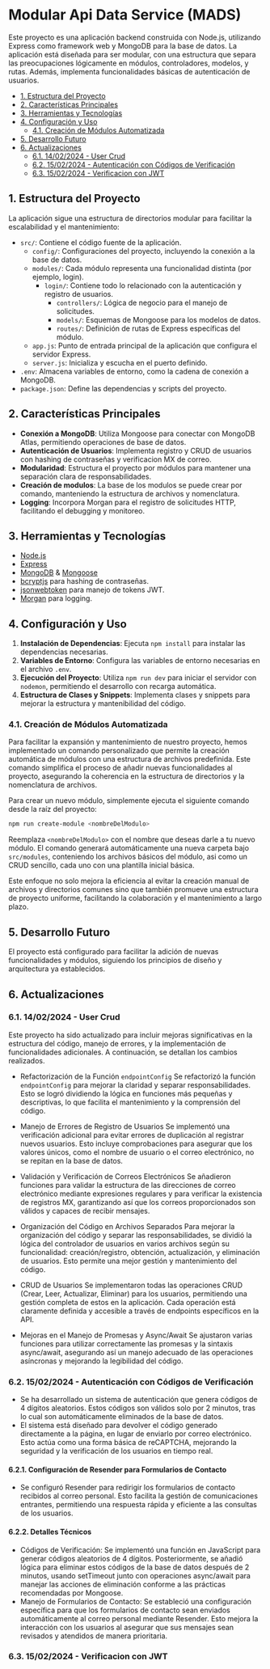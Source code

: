 # Modular Api Data Service (MADS)


Este proyecto es una aplicación backend construida con Node.js, utilizando Express como framework web y MongoDB para la base de datos. La aplicación está diseñada para ser modular, con una estructura que separa las preocupaciones lógicamente en módulos, controladores, modelos, y rutas. Además, implementa funcionalidades básicas de autenticación de usuarios.

<!-- TOC tocDepth:2..3 chapterDepth:2..6 -->

-   [1. Estructura del Proyecto](#1-estructura-del-proyecto)
-   [2. Características Principales](#2-características-principales)
-   [3. Herramientas y Tecnologías](#3-herramientas-y-tecnologías)
-   [4. Configuración y Uso](#4-configuración-y-uso)
    -   [4.1. Creación de Módulos Automatizada](#41-creación-de-módulos-automatizada)
-   [5. Desarrollo Futuro](#5-desarrollo-futuro)
-   [6. Actualizaciones](#6-actualizaciones)
    -   [6.1. 14/02/2024 - User Crud](#61-14022024---user-crud)
    -   [6.2. 15/02/2024 - Autenticación con Códigos de Verificación](#62-15022024---autenticación-con-códigos-de-verificación)
    -   [6.3. 15/02/2024 - Verificacion con JWT](#63-15022024---verificacion-con-jwt)

<!-- /TOC -->

## 1. Estructura del Proyecto

La aplicación sigue una estructura de directorios modular para facilitar la escalabilidad y el mantenimiento:

-   `src/`: Contiene el código fuente de la aplicación.
    -   `config/`: Configuraciones del proyecto, incluyendo la conexión a la base de datos.
    -   `modules/`: Cada módulo representa una funcionalidad distinta (por ejemplo, login).
        -   `login/`: Contiene todo lo relacionado con la autenticación y registro de usuarios.
            -   `controllers/`: Lógica de negocio para el manejo de solicitudes.
            -   `models/`: Esquemas de Mongoose para los modelos de datos.
            -   `routes/`: Definición de rutas de Express específicas del módulo.
    -   `app.js`: Punto de entrada principal de la aplicación que configura el servidor Express.
    -   `server.js`: Inicializa y escucha en el puerto definido.
-   `.env`: Almacena variables de entorno, como la cadena de conexión a MongoDB.
-   `package.json`: Define las dependencias y scripts del proyecto.

## 2. Características Principales

-   **Conexión a MongoDB**: Utiliza Mongoose para conectar con MongoDB Atlas, permitiendo operaciones de base de datos.
-   **Autenticación de Usuarios**: Implementa registro y CRUD de usuarios con hashing de contraseñas y verificacion MX de correo.
-   **Modularidad**: Estructura el proyecto por módulos para mantener una separación clara de responsabilidades.
-   **Creación de modulos**: La base de los modulos se puede crear por comando, manteniendo la estructura de archivos y nomenclatura.
-   **Logging**: Incorpora Morgan para el registro de solicitudes HTTP, facilitando el debugging y monitoreo.

## 3. Herramientas y Tecnologías

-   [Node.js](https://nodejs.org/)
-   [Express](http://expressjs.com/)
-   [MongoDB](https://www.mongodb.com/) & [Mongoose](https://mongoosejs.com/)
-   [bcryptjs](https://www.npmjs.com/package/bcryptjs) para hashing de contraseñas.
-   [jsonwebtoken](https://www.npmjs.com/package/jsonwebtoken) para manejo de tokens JWT.
-   [Morgan](https://www.npmjs.com/package/morgan) para logging.

## 4. Configuración y Uso

1. **Instalación de Dependencias**: Ejecuta `npm install` para instalar las dependencias necesarias.
2. **Variables de Entorno**: Configura las variables de entorno necesarias en el archivo `.env`.
3. **Ejecución del Proyecto**: Utiliza `npm run dev` para iniciar el servidor con `nodemon`, permitiendo el desarrollo con recarga automática.
4. **Estructura de Clases y Snippets**: Implementa clases y snippets para mejorar la estructura y mantenibilidad del código.

### 4.1. Creación de Módulos Automatizada

Para facilitar la expansión y mantenimiento de nuestro proyecto, hemos implementado un comando personalizado que permite la creación automática de módulos con una estructura de archivos predefinida. Este comando simplifica el proceso de añadir nuevas funcionalidades al proyecto, asegurando la coherencia en la estructura de directorios y la nomenclatura de archivos.

Para crear un nuevo módulo, simplemente ejecuta el siguiente comando desde la raíz del proyecto:

```bash
npm run create-module <nombreDelModulo>
```

Reemplaza `<nombreDelModulo>` con el nombre que deseas darle a tu nuevo módulo. El comando generará automáticamente una nueva carpeta bajo `src/modules`, conteniendo los archivos básicos del módulo, asi como un CRUD sencillo, cada uno con una plantilla inicial básica.

Este enfoque no solo mejora la eficiencia al evitar la creación manual de archivos y directorios comunes sino que también promueve una estructura de proyecto uniforme, facilitando la colaboración y el mantenimiento a largo plazo.

## 5. Desarrollo Futuro

El proyecto está configurado para facilitar la adición de nuevas funcionalidades y módulos, siguiendo los principios de diseño y arquitectura ya establecidos.

## 6. Actualizaciones

### 6.1. 14/02/2024 - User Crud

Este proyecto ha sido actualizado para incluir mejoras significativas en la estructura del código, manejo de errores, y la implementación de funcionalidades adicionales. A continuación, se detallan los cambios realizados.

-   Refactorización de la Función `endpointConfig`
    Se refactorizó la función `endpointConfig` para mejorar la claridad y separar responsabilidades. Esto se logró dividiendo la lógica en funciones más pequeñas y descriptivas, lo que facilita el mantenimiento y la comprensión del código.

-   Manejo de Errores de Registro de Usuarios
    Se implementó una verificación adicional para evitar errores de duplicación al registrar nuevos usuarios. Esto incluye comprobaciones para asegurar que los valores únicos, como el nombre de usuario o el correo electrónico, no se repitan en la base de datos.

-   Validación y Verificación de Correos Electrónicos
    Se añadieron funciones para validar la estructura de las direcciones de correo electrónico mediante expresiones regulares y para verificar la existencia de registros MX, garantizando así que los correos proporcionados son válidos y capaces de recibir mensajes.

-   Organización del Código en Archivos Separados
    Para mejorar la organización del código y separar las responsabilidades, se dividió la lógica del controlador de usuarios en varios archivos según su funcionalidad: creación/registro, obtención, actualización, y eliminación de usuarios. Esto permite una mejor gestión y mantenimiento del código.

-   CRUD de Usuarios
    Se implementaron todas las operaciones CRUD (Crear, Leer, Actualizar, Eliminar) para los usuarios, permitiendo una gestión completa de estos en la aplicación. Cada operación está claramente definida y accesible a través de endpoints específicos en la API.

-   Mejoras en el Manejo de Promesas y Async/Await
    Se ajustaron varias funciones para utilizar correctamente las promesas y la sintaxis async/await, asegurando así un manejo adecuado de las operaciones asíncronas y mejorando la legibilidad del código.

### 6.2. 15/02/2024 - Autenticación con Códigos de Verificación

-   Se ha desarrollado un sistema de autenticación que genera códigos de 4 dígitos aleatorios. Estos códigos son válidos solo por 2 minutos, tras lo cual son automáticamente eliminados de la base de datos.
-   El sistema está diseñado para devolver el código generado directamente a la página, en lugar de enviarlo por correo electrónico. Esto actúa como una forma básica de reCAPTCHA, mejorando la seguridad y la verificación de los usuarios en tiempo real.

#### 6.2.1. Configuración de Resender para Formularios de Contacto

-   Se configuró Resender para redirigir los formularios de contacto recibidos al correo personal. Esto facilita la gestión de comunicaciones entrantes, permitiendo una respuesta rápida y eficiente a las consultas de los usuarios.

#### 6.2.2. Detalles Técnicos

-   Códigos de Verificación: Se implementó una función en JavaScript para generar códigos aleatorios de 4 dígitos. Posteriormente, se añadió lógica para eliminar estos códigos de la base de datos después de 2 minutos, usando setTimeout junto con operaciones async/await para manejar las acciones de eliminación conforme a las prácticas recomendadas por Mongoose.
-   Manejo de Formularios de Contacto: Se estableció una configuración específica para que los formularios de contacto sean enviados automáticamente al correo personal mediante Resender. Esto mejora la interacción con los usuarios al asegurar que sus mensajes sean revisados y atendidos de manera prioritaria.

### 6.3. 15/02/2024 - Verificacion con JWT
